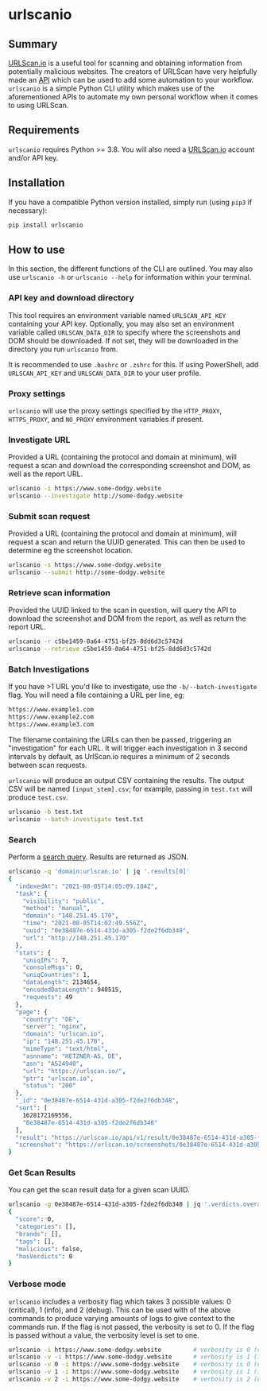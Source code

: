 # urlscanio

## Summary

[URLScan.io][urlscan-homepage] is a useful tool for scanning and obtaining information from potentially malicious websites. The creators of URLScan have very helpfully made an [API][urlscan-api] which can be used to add some automation to your workflow. `urlscanio` is a simple Python CLI utility which makes use of the aforementioned APIs to automate my own personal workflow when it comes to using URLScan.

## Requirements

`urlscanio` requires Python >= 3.8. You will also need a [URLScan.io][urlscan-homepage] account and/or API key.

## Installation

If you have a compatible Python version installed, simply run (using `pip3` if necessary):

```bash
pip install urlscanio
```

## How to use

In this section, the different functions of the CLI are outlined. You may also use `urlscanio -h` or `urlscanio --help` for information within your terminal.

### API key and download directory

This tool requires an environment variable named `URLSCAN_API_KEY` containing your API key. Optionally, you may also set an environment variable called `URLSCAN_DATA_DIR` to specify where the screenshots and DOM should be downloaded. If not set, they will be downloaded in the directory you run `urlscanio` from.

It is recommended to use `.bashrc` or `.zshrc` for this. If using PowerShell, add `URLSCAN_API_KEY` and `URLSCAN_DATA_DIR` to your user profile.

### Proxy settings

`urlscanio` will use the proxy settings specified by the `HTTP_PROXY`, `HTTPS_PROXY`, and `NO_PROXY` environment variables if present.

### Investigate URL

Provided a URL (containing the protocol and domain at minimum), will request a scan and download the corresponding screenshot and DOM, as well as the report URL.

```sh
urlscanio -i https://www.some-dodgy.website
urlscanio --investigate http://some-dodgy.website
```

### Submit scan request

Provided a URL (containing the protocol and domain at minimum), will request a scan and return the UUID generated. This can then be used to determine eg the screenshot location.

```sh
urlscanio -s https://www.some-dodgy.website
urlscanio --submit http://some-dodgy.website
```

### Retrieve scan information

Provided the UUID linked to the scan in question, will query the API to download the screenshot and DOM from the report, as well as return the report URL.

```sh
urlscanio -r c5be1459-0a64-4751-bf25-8dd6d3c5742d
urlscanio --retrieve c5be1459-0a64-4751-bf25-8dd6d3c5742d
```

### Batch Investigations

If you have >1 URL you'd like to investigate, use the `-b/--batch-investigate` flag. You will need a file containing a URL per line, eg:

```txt
https://www.example1.com
https://www.example2.com
https://www.example3.com
```

The filename containing the URLs can then be passed, triggering an "investigation" for each URL. It will trigger each investigation in 3 second intervals by default, as UrlScan.io requires a minimum of 2 seconds between scan requests.

`urlscanio` will produce an output CSV containing the results. The output CSV will be named `[input_stem].csv`; for example, passing in `test.txt` will produce `test.csv`.

```sh
urlscanio -b test.txt
urlscanio --batch-investigate test.txt
```

### Search

Perform a [search query](https://urlscan.io/docs/search/). Results are returned as JSON.

```sh
urlscanio -q 'domain:urlscan.io' | jq '.results[0]'
{
  "indexedAt": "2021-08-05T14:05:09.184Z",
  "task": {
    "visibility": "public",
    "method": "manual",
    "domain": "148.251.45.170",
    "time": "2021-08-05T14:02:49.556Z",
    "uuid": "0e38487e-6514-431d-a305-f2de2f6db348",
    "url": "http://148.251.45.170"
  },
  "stats": {
    "uniqIPs": 7,
    "consoleMsgs": 0,
    "uniqCountries": 1,
    "dataLength": 2134654,
    "encodedDataLength": 940515,
    "requests": 49
  },
  "page": {
    "country": "DE",
    "server": "nginx",
    "domain": "urlscan.io",
    "ip": "148.251.45.170",
    "mimeType": "text/html",
    "asnname": "HETZNER-AS, DE",
    "asn": "AS24940",
    "url": "https://urlscan.io/",
    "ptr": "urlscan.io",
    "status": "200"
  },
  "_id": "0e38487e-6514-431d-a305-f2de2f6db348",
  "sort": [
    1628172169556,
    "0e38487e-6514-431d-a305-f2de2f6db348"
  ],
  "result": "https://urlscan.io/api/v1/result/0e38487e-6514-431d-a305-f2de2f6db348/",
  "screenshot": "https://urlscan.io/screenshots/0e38487e-6514-431d-a305-f2de2f6db348.png"
}
```

### Get Scan Results

You can get the scan result data for a given scan UUID.

```sh
urlscanio -g 0e38487e-6514-431d-a305-f2de2f6db348 | jq '.verdicts.overall'
{
  "score": 0,
  "categories": [],
  "brands": [],
  "tags": [],
  "malicious": false,
  "hasVerdicts": 0
}
```

### Verbose mode

`urlscanio` includes a verbosity flag which takes 3 possible values: 0 (critical), 1 (info), and 2 (debug). This can be used with of the above commands to produce varying amounts of
logs to give context to the commands run. If the flag is not passed, the verbosity is set to 0. If the flag is passed without a value, the verbosity level is set to one.

```sh
urlscanio -i https://www.some-dodgy.website         # verbosity is 0 (critical)
urlscanio -v -i https://www.some-dodgy.website      # verbosity is 1 (info)
urlscanio -v 0 -i https://www.some-dodgy.website    # verbosity is 0 (critical)
urlscanio -v 1 -i https://www.some-dodgy.website    # verbosity is 1 (info)
urlscanio -v 2 -i https://www.some-dodgy.website    # verbosity is 2 (debug)
```

[urlscan-homepage]: https://urlscan.io
[urlscan-api]: https://urlscan.io/about-api

